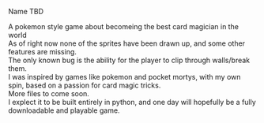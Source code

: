 Name TBD <br>

A pokemon style game about becomeing the best card magician in the world <br>
As of right now none of the sprites have been drawn up, and some other features are missing. <br>
The only known bug is the ability for the player to clip through walls/break them. <br>
I was inspired by games like pokemon and pocket mortys, with my own spin, based on a passion for card magic tricks. <br>
More files to come soon. <br>
I explect it to be built entirely in python, and one day will hopefully be a fully downloadable and playable game.

